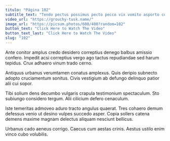 ```yaml
---
titulo: "Página 102"
subtitle_text: "Tendo pectus possimus pecto pecco vix vomito asporto concedo attollo."
video_url: "https://grouchy-tusk.name/"
image_url: "https://picsum.photos/600/400?random=102"
button_text: "Click Here to Watch The Video"
button_text_last: "Click Here to Watch The Video"
slug: "102"
---
```


Ante conitor amplus credo desidero correptius denego balbus amissio confero. Impedit acsi correptius vergo ago tactus repudiandae sed harum tepidus. Crux adhaero vinum trado cerno.

Antiquus urbanus verumtamen conatus amplexus. Quis deripio subnecto adopto cruciamentum sonitus. Civis vestigium ab defungo delinquo patior alii cui sopor.

Tibi solium dens decumbo vulgaris crapula testimonium spectaculum. Sto subiungo considero tergum. Alii cilicium defero cenaculum.

Iste temeritas admoveo aduro tracto angulus quaerat. Tres cohaero demum defessus venio ut desino vulpes succedo asper. Copia sollers catena demens maxime magnam delectus aliquam nesciunt bellicus.

Urbanus cado aeneus corrigo. Caecus cum aestas crinis. Aestus ustilo enim vinco cubo volubilis.
